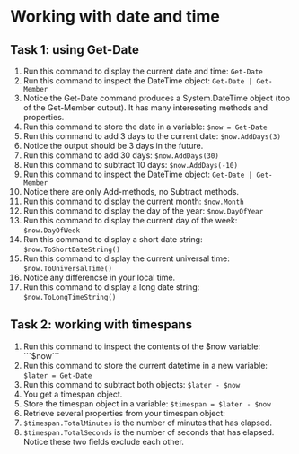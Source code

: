 # Working with date and time

## Task 1: using Get-Date
1. Run this command to display the current date and time: ```Get-Date```
1. Run this command to inspect the DateTime object: ```Get-Date | Get-Member```
1. Notice the Get-Date command produces a System.DateTime object (top of the Get-Member output). It has many intereseting methods and properties.
1. Run this command to store the date in a variable: ```$now = Get-Date```
1. Run this command to add 3 days to the current date: ```$now.AddDays(3)```
1. Notice the output should be 3 days in the future.
1. Run this command to add 30 days: ```$now.AddDays(30)```
1. Run this command to subtract 10 days: ```$now.AddDays(-10)```
1. Run this command to inspect the DateTime object: ```Get-Date | Get-Member```
1. Notice there are only Add-methods, no Subtract methods.
1. Run this command to display the current month: ```$now.Month```
1. Run this command to display the day of the year: ```$now.DayOfYear```
1. Run this command to display the current day of the week: ```$now.DayOfWeek```
1. Run this command to display a short date string: ```$now.ToShortDateString()```
1. Run this command to display the current universal time: ```$now.ToUniversalTime()```
1. Notice any differencse in your local time.
1. Run this command to display a long date string: ```$now.ToLongTimeString()```


## Task 2: working with timespans
1. Run this command to inspect the contents of the $now variable: ```$now```
1. Run this command to store the current datetime in a new variable: ```$later = Get-Date```
1. Run this command to subtract both objects: ```$later - $now```
1. You get a timespan object.
1. Store the timespan object in a variable: ```$timespan = $later - $now```
1. Retrieve several properties from your timespan object:
1. ```$timespan.TotalMinutes``` is the number of minutes that has elapsed.
1. ```$timespan.TotalSeconds``` is the number of seconds that has elapsed. Notice these two fields exclude each other.
